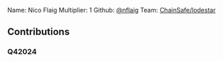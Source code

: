Name: Nico Flaig
Multiplier: 1
Github: [@nflaig](https://github.com/nflaig)
Team: [ChainSafe/lodestar](https://github.com/ChainSafe/lodestar/pulls?q=author%3Anflaig)

## Contributions
### Q42024
